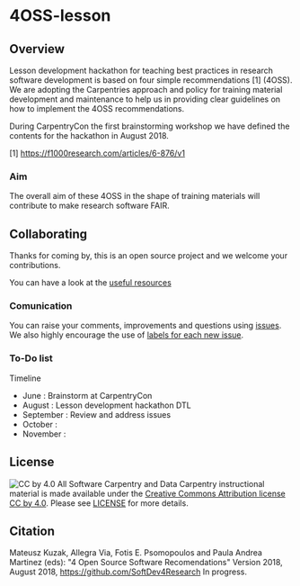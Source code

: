 # 4OSS-lesson

## Overview

Lesson development hackathon for teaching best practices in research software development is
based on four simple recommendations [1] (4OSS). We are adopting the Carpentries approach and policy for training material
development and maintenance to help us in providing clear guidelines on how to implement the 4OSS recommendations.

During CarpentryCon the first brainstorming workshop we have defined the contents for the hackathon in August 2018.

[1] https://f1000research.com/articles/6-876/v1

### Aim

The overall aim of these 4OSS in the shape of training materials will contribute to make research software FAIR.

## Collaborating

Thanks for coming by, this is an open source project and we welcome your contributions.

You can have a look at the [useful resources](UsefulLinks.md)

### Comunication

You can raise your comments, improvements and questions using [issues](https://github.com/SoftDev4Research/4OSS-lesson/issues). We also highly encourage the use of [labels for each new issue](https://github.com/SoftDev4Research/4OSS-lesson/labels).

### To-Do list

Timeline
 - June       : Brainstorm at CarpentryCon
 - August     : Lesson development hackathon DTL
 - September  : Review and address issues
 - October    :
 - November   :  
 

## License

![CC by 4.0](https://licensebuttons.net/l/by-sa/4.0/88x31.png) 
All Software Carpentry and Data Carpentry instructional material is made available under the [Creative Commons Attribution license CC by 4.0](https://creativecommons.org/licenses/by/4.0/). Please see [LICENSE](LICENSE.md) for more details.

## Citation

Mateusz Kuzak, Allegra Via, Fotis E. Psomopoulos and Paula Andrea Martinez (eds): "4 Open Source Software Recomendations"  Version 2018, August 2018,
https://github.com/SoftDev4Research In progress.



